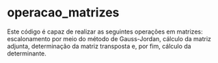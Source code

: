 # operacao_matrizes

Este código é capaz de realizar as seguintes operações em matrizes: escalonamento por meio do método de Gauss-Jordan, cálculo da matriz adjunta, determinação da matriz transposta e, por fim, cálculo da determinante.
